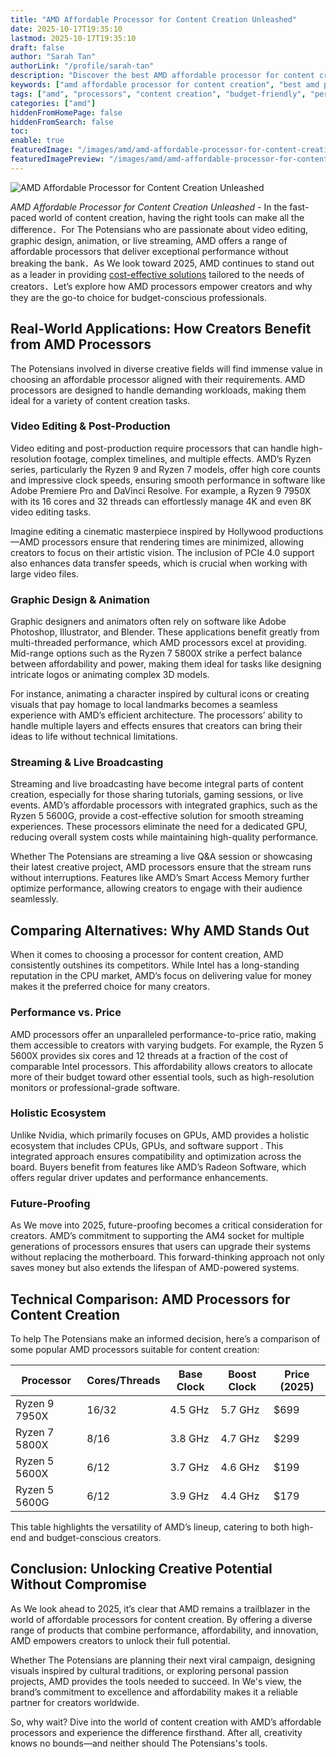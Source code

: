 ```yaml
---
title: "AMD Affordable Processor for Content Creation Unleashed"
date: 2025-10-17T19:35:10
lastmod: 2025-10-17T19:35:10
draft: false
author: "Sarah Tan"
authorLink: "/profile/sarah-tan"
description: "Discover the best AMD affordable processor for content creation! Get top performance, efficiency, and value for your creative projects without breaking the b..."
keywords: ["amd affordable processor for content creation", "best amd processor for creators", "budget-friendly amd processors for content creation"]
tags: ["amd", "processors", "content creation", "budget-friendly", "performance"]
categories: ["amd"]
hiddenFromHomePage: false
hiddenFromSearch: false
toc:
enable: true
featuredImage: "/images/amd/amd-affordable-processor-for-content-creation-unleashed.jpg"
featuredImagePreview: "/images/amd/amd-affordable-processor-for-content-creation-unleashed.jpg"
---
```


![AMD Affordable Processor for Content Creation Unleashed](/images/amd/amd-affordable-processor-for-content-creation-unleashed.jpg)


*AMD Affordable Processor for Content Creation Unleashed* - In the fast-paced world of content creation, having the right tools can make all the difference．For The Potensians who are passionate about video editing, graphic design, animation, or live streaming, AMD offers a range of affordable processors that deliver exceptional performance without breaking the bank．As We look toward 2025, AMD continues to stand out as a leader in providing [cost-effective solutions](/amd/amd-cost-effective-solutions) tailored to the needs of creators．Let’s explore how AMD processors empower creators and why they are the go-to choice for budget-conscious professionals.

## Real-World Applications: How Creators Benefit from AMD Processors

The Potensians involved in diverse creative fields will find immense value in choosing an affordable processor aligned with their requirements. AMD processors are designed to handle demanding workloads, making them ideal for a variety of content creation tasks.

### Video Editing & Post-Production

Video editing and post-production require processors that can handle high-resolution footage, complex timelines, and multiple effects. AMD’s Ryzen series, particularly the Ryzen 9 and Ryzen 7 models, offer high core counts and impressive clock speeds, ensuring smooth performance in software like Adobe Premiere Pro and DaVinci Resolve. For example, a Ryzen 9 7950X with its 16 cores and 32 threads can effortlessly manage 4K and even 8K video editing tasks. 

Imagine editing a cinematic masterpiece inspired by Hollywood productions—AMD processors ensure that rendering times are minimized, allowing creators to focus on their arti​stic vision. The inclusion of PCIe 4.0 support also enhances data transfer speeds, which is crucial when working with large video files.

### Graphic Design & Animation

Graphic designers and animators often rely on software like Adobe Photoshop, Illustrator, and Blender. These applications benefit greatly from multi-threaded performance, which AMD processors excel at providing. Mid-range options such as the Ryzen 7 5800X strike a perfect balance between affordability and power, making them ideal for tasks like designing intricate logos or animating complex 3D models.

For instance, animating a character inspired by cultural icons or creating visuals that pay homage to local landmarks becomes a seamless experience with AMD’s efficient architecture. The processors’ ability to handle multiple layers and effects ensures that creators can bring their ideas to life without technical limitations. 

### Streaming & Live Broadcasting

Streaming and live broadcasting have become integral parts of content creation, especially for those sharing tutorials, gaming sessions, or live events. AMD’s affordable processors with integrated graphics, such as the Ryzen 5 5600G, provide a cost-effective solution for smooth streaming experiences. These processors eliminate the need for a dedicated GPU, reducing overall system costs while maintaining high-quality performance.

Whether The Potensians are streaming a live Q&A session or showcasing their latest creative project, AMD processors ensure that the stream runs without interruptions. Features like AMD’s Smart Access Memory further optimize performance, allowing creators to engage with their audience seamlessly.

## Comparing Alternatives: Why AMD Stands Out

When it comes to choosing a processor for content creation, AMD consistently outshines its competitors. While Intel has a long-standing reputation in the CPU market, AMD’s focus on delivering value for money makes it the preferred choice for many creators.

### Performance vs. Price

AMD processors offer an unparalleled performance-to-price ratio, making them accessible to creators with varying budgets. For example, the Ryzen 5 5600X provides six cores and 12 threads at a fraction of the cost of comparable Intel processors. This affordability allows creators to allocate more of their budget toward other essential tools, such as high-resolution monitors or professional-grade software.

### Holistic Ecosystem

Unlike Nvidia, which primarily focuses on GPUs, AMD provides a holistic ecosystem that includes CPUs, GPUs, and software support . This integrated approach ensures compatibility and optimization across the board. Buyers benefit from features like AMD’s Radeon Software, which offers regular d​river updates and performance enhancements.

### Future-Proofing

As We move into 2025, future-proofing becomes a critical consideration for creators. AMD’s commitment to supporting the AM4 socket for multiple generations of processors ensures that users can upgrade their systems without replacing the motherboard. This forward-thinking approach not only saves money but also extends the lifespan of AMD-powered systems.

## Technical Comparison: AMD Processors for Content Creation

To help The Potensians make an informed decision, here’s a comparison of some popular AMD processors suitable for content creation:

<div class="table-responsive">
<table class="html-table">
<thead>
<tr>
<th>Processor</th>
<th>Cores/Threads</th>
<th>Base Clock</th>
<th>Boost Clock</th>
<th>Price (2025)</th>
</tr>
</thead>
<tbody>
<tr>
<td>Ryzen 9 7950X</td>
<td>16/32</td>
<td>4.5 GHz</td>
<td>5.7 GHz</td>
<td>$699</td>
</tr>
<tr>
<td>Ryzen 7 5800X</td>
<td>8/16</td>
<td>3.8 GHz</td>
<td>4.7 GHz</td>
<td>$299</td>
</tr>
<tr>
<td>Ryzen 5 5600X</td>
<td>6/12</td>
<td>3.7 GHz</td>
<td>4.6 GHz</td>
<td>$199</td>
</tr>
<tr>
<td>Ryzen 5 5600G</td>
<td>6/12</td>
<td>3.9 GHz</td>
<td>4.4 GHz</td>
<td>$179</td>
</tr>
</tbody>
</table>
</div>

This table highlights the versatility of AMD’s lineup, catering to both high-end and budget-conscious creators. 

## Conclusion: Unlocking Creative Potential Without Compromise

As We look ahead to 2025, it’s clear that AMD remains a trailblazer in the world of affordable processors for content creation. By offering a diverse range of products that combine performance, affordability, and innovation, AMD empowers creators to unlock their full potential.

Whether The Potensians are planning their next viral campaign, designing visuals inspired by cultural traditions, or exploring personal passion projects, AMD provides the tools needed to succeed. In We's view, the brand’s commitment to excellence and affordability makes it a reliable partner for creators worldwide.

So, why wait? Dive into the world of content creation with AMD’s affordable processors and experience the difference firsthand. After all, creativity knows no bounds—and neither should The Potensians's tools.